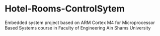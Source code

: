 # Hotel-Rooms-ControlSytem
Embedded system project based on ARM Cortex M4 for Microprocessor Based Systems course in Faculty of Engineering Ain Shams University
